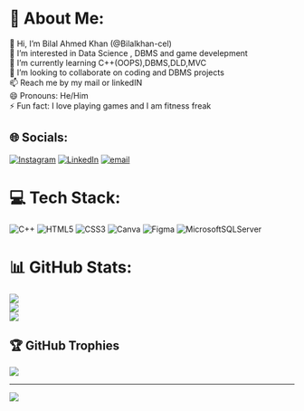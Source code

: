 # 💫 About Me:
👋 Hi, I’m Bilal Ahmed Khan (@Bilalkhan-cel)<br>👀 I’m interested in Data Science , DBMS and game develepment<br>🌱 I’m currently learning C++(OOPS),DBMS,DLD,MVC<br>💞️ I’m looking to collaborate on coding and DBMS projects<br>📫 Reach me by my mail or linkedIN<br>😄 Pronouns: He/Him<br>⚡ Fun fact: I love playing games and I am fitness freak


## 🌐 Socials:
[![Instagram](https://img.shields.io/badge/Instagram-%23E4405F.svg?logo=Instagram&logoColor=white)](https://instagram.com/https://www.instagram.com/bilal9495khan/?hl=en) [![LinkedIn](https://img.shields.io/badge/LinkedIn-%230077B5.svg?logo=linkedin&logoColor=white)](https://linkedin.com/in/https://www.linkedin.com/in/bilal-ahmed-khan-6032802a2) [![email](https://img.shields.io/badge/Email-D14836?logo=gmail&logoColor=white)](mailto:bilalahmedkhan6002@gmail.com) 

# 💻 Tech Stack:
![C++](https://img.shields.io/badge/c++-%2300599C.svg?style=for-the-badge&logo=c%2B%2B&logoColor=white) ![HTML5](https://img.shields.io/badge/html5-%23E34F26.svg?style=for-the-badge&logo=html5&logoColor=white) ![CSS3](https://img.shields.io/badge/css3-%231572B6.svg?style=for-the-badge&logo=css3&logoColor=white) ![Canva](https://img.shields.io/badge/Canva-%2300C4CC.svg?style=for-the-badge&logo=Canva&logoColor=white) ![Figma](https://img.shields.io/badge/figma-%23F24E1E.svg?style=for-the-badge&logo=figma&logoColor=white) ![MicrosoftSQLServer](https://img.shields.io/badge/Microsoft%20SQL%20Server-CC2927?style=for-the-badge&logo=microsoft%20sql%20server&logoColor=white)
# 📊 GitHub Stats:
![](https://github-readme-stats.vercel.app/api?username=Bilalkhan-cel&theme=dark&hide_border=false&include_all_commits=false&count_private=false)<br/>
![](https://github-readme-streak-stats.herokuapp.com/?user=Bilalkhan-cel&theme=dark&hide_border=false)<br/>
![](https://github-readme-stats.vercel.app/api/top-langs/?username=Bilalkhan-cel&theme=dark&hide_border=false&include_all_commits=false&count_private=false&layout=compact)

## 🏆 GitHub Trophies
![](https://github-profile-trophy.vercel.app/?username=Bilalkhan-cel&theme=radical&no-frame=false&no-bg=true&margin-w=4)

---
[![](https://visitcount.itsvg.in/api?id=Bilalkhan-cel&icon=0&color=0)](https://visitcount.itsvg.in)

<!-- Proudly created with GPRM ( https://gprm.itsvg.in ) -->
